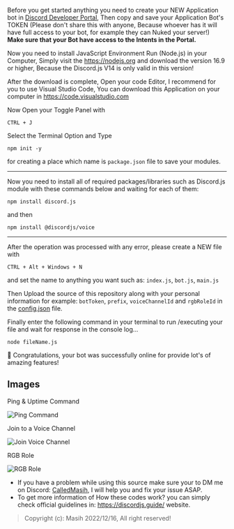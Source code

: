 Before you get started anything you need to create your NEW Application bot in [Discord Developer Portal](https://discord.com/developers/applications?new_application=true), Then copy and save your Application Bot's TOKEN (Please don't share this with anyone, Because whoever has it will have full access to your bot, for example they can Nuked your server!)
**Make sure that your Bot have access to the Intents in the Portal.**

Now you need to install JavaScript Environment Run (Node.js) in your Computer, Simply visit the https://nodejs.org and download the version 16.9 or higher, Because the Discord.js V14 is only valid in this version!

After the download is complete, Open your code Editor, I recommend for you to use Visual Studio Code, You can download this Application on your computer in https://code.visualstudio.com

Now Open your Toggle Panel with
```
CTRL + J 
```
Select the Terminal Option and Type
```
npm init -y
```
for creating a place which name is `package.json` file to save your modules.

<hr>

Now you need to install all of required packages/libraries such as Discord.js module with these commands below and waiting for each of them:

```
npm install discord.js
```
and then
```
npm install @discordjs/voice
```

<hr>

After the operation was processed with any error, please create a NEW file with
```
CTRL + Alt + Windows + N
```
and set the name to anything you want such as: `index.js`, `bot.js`, `main.js`

Then Upload the source of this repository along with your personal information for example: `botToken`, `prefix`, `voiceChannelId` and `rgbRoleId` in the [config.json](https://github.com/CalledMasih/Creating-Discord-Bot/blob/main/config.json) file.

Finally enter the following command in your terminal to run /executing your file and wait for response in the console log...
``` 
node fileName.js
```

🎉 Congratulations, your bot was successfully online for provide lot's of amazing features!



## Images
Ping & Uptime Command 

![Ping Command](https://github.com/CalledMasih/Creating-Discord-Bot/assets/100484009/e89b4627-4c00-43af-a0d5-b68ea2aac0f8)


Join to a Voice Channel 

![Join Voice Channel](https://github.com/CalledMasih/Creating-Discord-Bot/assets/100484009/1e96a076-da84-462d-af71-71b02b31fb92)


RGB Role 

![RGB Role](https://github.com/CalledMasih/Creating-Discord-Bot/assets/100484009/e4fa79c9-2271-4f8a-bd64-c56e98537ac7)


- If you have a problem while using this source make sure your to DM me on Discord: [CalledMasih](https://discord.com/users/901765485341859911), I will help you and fix your issue ASAP.
- To get more information of How these codes work? you can simply check official guidelines in: https://discordjs.guide/ website.
> Copyright (c): Masih 2022/12/16, All right reserved!
